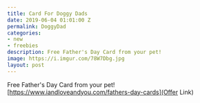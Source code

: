 ```yaml
---
title: Card For Doggy Dads
date: 2019-06-04 01:01:00 Z
permalink: DoggyDad
categories:
- new
- freebies
description: Free Father's Day Card from your pet!
image: https://i.imgur.com/78W7Dbg.jpg
layout: post
---
```


Free Father's Day Card from your pet!
[https://www.iandloveandyou.com/fathers-day-cards](Offer Link)